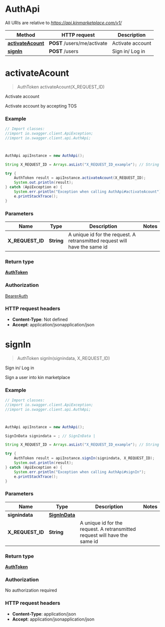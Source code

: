 # AuthApi

All URIs are relative to *https://api.kinmarketplace.com/v1/*

Method | HTTP request | Description
------------- | ------------- | -------------
[**activateAcount**](AuthApi.md#activateAcount) | **POST** /users/me/activate | Activate account
[**signIn**](AuthApi.md#signIn) | **POST** /users | Sign in/ Log in




<a name="activateAcount"></a>
# **activateAcount**
> AuthToken activateAcount(X_REQUEST_ID)

Activate account

Activate account by accepting TOS

### Example
```java
// Import classes:
//import io.swagger.client.ApiException;
//import io.swagger.client.api.AuthApi;



AuthApi apiInstance = new AuthApi();

String X_REQUEST_ID = Arrays.asList("X_REQUEST_ID_example"); // String | A unique id for the request. A retransmitted request will have the same id 

try {
    AuthToken result = apiInstance.activateAcount(X_REQUEST_ID);
    System.out.println(result);
} catch (ApiException e) {
    System.err.println("Exception when calling AuthApi#activateAcount");
    e.printStackTrace();
}
```

### Parameters

Name | Type | Description  | Notes
------------- | ------------- | ------------- | -------------
 **X_REQUEST_ID** | **String**| A unique id for the request. A retransmitted request will have the same id  |


### Return type

[**AuthToken**](AuthToken.md)

### Authorization

[BearerAuth](../README.md#BearerAuth)

### HTTP request headers

 - **Content-Type**: Not defined
 - **Accept**: application/jsonapplication/json


<a name="signIn"></a>
# **signIn**
> AuthToken signIn(signindata, X_REQUEST_ID)

Sign in/ Log in

Sign a user into kin marketplace

### Example
```java
// Import classes:
//import io.swagger.client.ApiException;
//import io.swagger.client.api.AuthApi;



AuthApi apiInstance = new AuthApi();

SignInData signindata = ; // SignInData | 

String X_REQUEST_ID = Arrays.asList("X_REQUEST_ID_example"); // String | A unique id for the request. A retransmitted request will have the same id 

try {
    AuthToken result = apiInstance.signIn(signindata, X_REQUEST_ID);
    System.out.println(result);
} catch (ApiException e) {
    System.err.println("Exception when calling AuthApi#signIn");
    e.printStackTrace();
}
```

### Parameters

Name | Type | Description  | Notes
------------- | ------------- | ------------- | -------------
 **signindata** | [**SignInData**](.md)|  |
 **X_REQUEST_ID** | **String**| A unique id for the request. A retransmitted request will have the same id  |


### Return type

[**AuthToken**](AuthToken.md)

### Authorization

No authorization required

### HTTP request headers

 - **Content-Type**: application/json
 - **Accept**: application/jsonapplication/json



